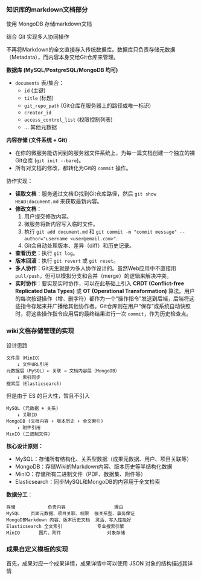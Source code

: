 ### 知识库的markdown文档部分
使用 MongoDB 存储markdown文档

结合 Git 实现多人协同操作

不再将Markdown的全文直接存入传统数据库。数据库只负责存储元数据（Metadata），而内容本身交给Git仓库来管理。

**数据库 (MySQL/PostgreSQL/MongoDB 均可)**

- `documents` 表/集合：
  - `id` (主键)
  - `title` (标题)
  - `git_repo_path` (Git仓库在服务器上的路径或唯一标识)
  - `creator_id`
  - `access_control_list` (权限控制列表)
  - ... 其他元数据

**内容存储 (文件系统 + Git)**

- 在你的微服务能访问到的服务器文件系统上，为每一篇文档创建一个独立的裸Git仓库 (`git init --bare`)。
- 所有对文档的修改，都转化为Git的 `commit` 操作。

协作实现：

- **读取文档**：服务通过文档ID找到Git仓库路径，然后 `git show HEAD:document.md` 来获取最新内容。
- **修改文档**：
  1. 用户提交修改内容。
  2. 微服务将新内容写入临时文件。
  3. 执行 `git add document.md` 和 `git commit -m "commit message" --author="username <user@email.com>"`.
  4. Git会自动处理版本、差异（diff）和历史记录。
- **查看历史**：执行 `git log`。
- **版本回滚**：执行 `git revert` 或 `git reset`。
- **多人协作**：Git天生就是为多人协作设计的。虽然Web应用中不直接用 `pull/push`，但可以模拟分支和合并（merge）的逻辑来解决冲突。
- **实时协作**：要实现实时协作，可以在此基础上引入 **CRDT (Conflict-free Replicated Data Types)** 或 **OT (Operational Transformation)** 算法。用户的每次按键操作（增、删字符）都作为一个“操作指令”发送到后端，后端将这些指令存起来并广播给其他协作者。Git仓库则在用户“保存”或系统自动快照时，将这些操作指令应用后的最终结果进行一次 `commit`，作为历史检查点。

### wiki文档存储管理的实现

设计思路

```text   
文件层（MinIO）
    ↓ 文件URL引用
元数据层（MySQL）← 关联 → 文档内容层（MongoDB）
    ↓ 索引同步
搜索层（Elasticsearch）
```

但是由于 ES 的巨大性，暂且不引入

```text
MySQL (元数据 + 关系)
    ↓ 关联ID
MongoDB (文档内容 + 版本历史 + 全文索引)
    ↓ 附件引用
MinIO (二进制文件)   
```

**核心设计原则：**

- MySQL：存储所有结构化、关系型数据（成果元数据、用户、项目关联等）
- MongoDB：存储Wiki的Markdown内容、版本历史等半结构化数据
- MinIO：存储所有二进制文件（PDF、数据集、附件等）
- Elasticsearch：同步MySQL和MongoDB的内容用于全文检索

**数据分工**：

```
存储            负责内容                  理由
MySQL    页面元数据、项目关联、权限  强关系型、事务保证
MongoDBMarkdown 内容、版本历史文档  灵活、写入性能好
Elasticsearch 全文索引             专业搜索引擎
MinIO       图片、附件                 对象存储
```



### 成果自定义模板的实现

首先，成果对应一个成果详情，成果详情中可以使用 JSON 对象的结构描述其详情






